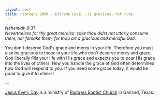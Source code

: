 ```yaml
---
layout: post
title: February 28th - Extreme Love...is gracious, not rude.
---
```


_Nehemiah 9:31  
Nevertheless for thy great mercies' sake thou didst not utterly
consume them, nor forsake them; for thou art a gracious and merciful
God._

You don't deserve God's grace and mercy in your life. Therefore you
must also be gracious to those in your life who don't deserve mercy
and grace. God liberally fills your life with His grace and expects
you to pour His grace into the lives of others. How you handle the
grace of God often determines how God will respond to you. If you
need some grace today, it would be good to give it to others!

 --

<a href=http://jesuseveryday.net>Jesus Every Day</a> is a ministry of <a href=http://rodgersbaptist.net>Rodgers Baptist Church</a> in Garland, Texas.
